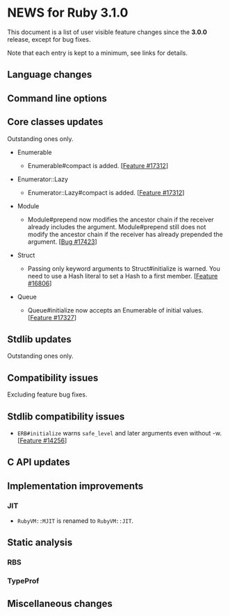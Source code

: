 # NEWS for Ruby 3.1.0

This document is a list of user visible feature changes
since the **3.0.0** release, except for bug fixes.

Note that each entry is kept to a minimum, see links for details.

## Language changes

## Command line options

## Core classes updates

Outstanding ones only.

* Enumerable

    * Enumerable#compact is added. [[Feature #17312]]

* Enumerator::Lazy

    * Enumerator::Lazy#compact is added. [[Feature #17312]]

* Module

    * Module#prepend now modifies the ancestor chain if the receiver
      already includes the argument. Module#prepend still does not
      modify the ancestor chain if the receiver has already prepended
      the argument. [[Bug #17423]]

* Struct

    * Passing only keyword arguments to Struct#initialize is warned.
      You need to use a Hash literal to set a Hash to a first member.
      [[Feature #16806]]

* Queue

    * Queue#initialize now accepts an Enumerable of initial values.
      [[Feature #17327]]

## Stdlib updates

Outstanding ones only.

## Compatibility issues

Excluding feature bug fixes.

## Stdlib compatibility issues

* `ERB#initialize` warns `safe_level` and later arguments even without -w.
  [[Feature #14256]]

## C API updates

## Implementation improvements

### JIT

* `RubyVM::MJIT` is renamed to `RubyVM::JIT`.

## Static analysis

### RBS

### TypeProf

## Miscellaneous changes


[Feature #14256]: https://bugs.ruby-lang.org/issues/14256
[Feature #16806]: https://bugs.ruby-lang.org/issues/16806
[Feature #17312]: https://bugs.ruby-lang.org/issues/17312
[Feature #17327]: https://bugs.ruby-lang.org/issues/17327
[Bug #17423]: https://bugs.ruby-lang.org/issues/17423

